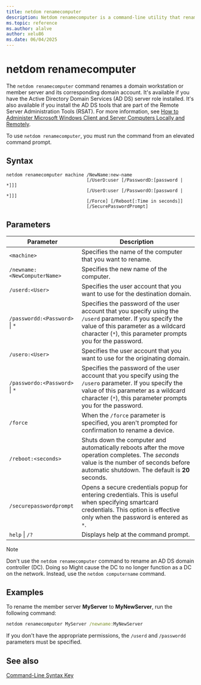```yaml
---
title: netdom renamecomputer
description: Netdom renamecomputer is a command-line utility that renames a domain workstation or member server in Windows Server.
ms.topic: reference
ms.author: alalve
author: xelu86
ms.date: 06/04/2025
---
```


# netdom renamecomputer

The `netdom renamecomputer` command renames a domain workstation or member server and its corresponding domain account. It's available if you have the Active Directory Domain Services (AD DS) server role installed. It's also available if you install the AD DS tools that are part of the Remote Server Administration Tools (RSAT). For more information, see [How to Administer Microsoft Windows Client and Server Computers Locally and Remotely](/previous-versions/windows/it-pro/windows-server-2008-R2-and-2008/ee649281(v=ws.10)).

To use `netdom renamecomputer`, you must run the command from an elevated command prompt.

## Syntax

```
netdom renamecomputer machine /NewName:new-name
                              [/UserD:user [/PasswordD:[password | *]]]
                              [/UserO:user [/PasswordO:[password | *]]]
                              [/Force] [/Reboot[:Time in seconds]]
                              [/SecurePasswordPrompt]
```

## Parameters

| Parameter | Description |
|-----------|-------------|
| `<machine>` | Specifies the name of the computer that you want to rename. |
| `/newname:<NewComputerName>` | Specifies the new name of the computer. |
| `/userd:<User>` | Specifies the user account that you want to use for the destination domain. |
| `/passwordd:<Password>` \| `*` | Specifies the password of the user account that you specify using the `/userd` parameter. If you specify the value of this parameter as a wildcard character (`*`), this parameter prompts you for the password. |
| `/usero:<User>` | Specifies the user account that you want to use for the originating domain. |
| `/passwordo:<Password>` \| `*` | Specifies the password of the user account that you specify using the `/usero` parameter. If you specify the value of this parameter as a wildcard character (`*`), this parameter prompts you for the password. |
| `/force` | When the `/force` parameter is specified, you aren't prompted for confirmation to rename a device. |
| `/reboot:<seconds>` | Shuts down the computer and automatically reboots after the move operation completes. The *seconds* value is the number of seconds before automatic shutdown. The default is **20** seconds. |
| `/securepasswordprompt` | Opens a secure credentials popup for entering credentials. This is useful when specifying smartcard credentials. This option is effective only when the password is entered as `*`. |
| `help` \| `/?` | Displays help at the command prompt. |

> [!NOTE]
> Don't use the `netdom renamecomputer` command to rename an AD DS domain controller (DC). Doing so Might cause the DC to no longer function as a DC on the network. Instead, use the `netdom computername` command.

## Examples

To rename the member server **MyServer** to **MyNewServer**, run the following command:

```cmd
netdom renamecomputer MyServer /newname:MyNewServer
```

If you don't have the appropriate permissions, the `/userd` and `/passwordd` parameters must be specified.

## See also

[Command-Line Syntax Key](command-line-syntax-key.md)
